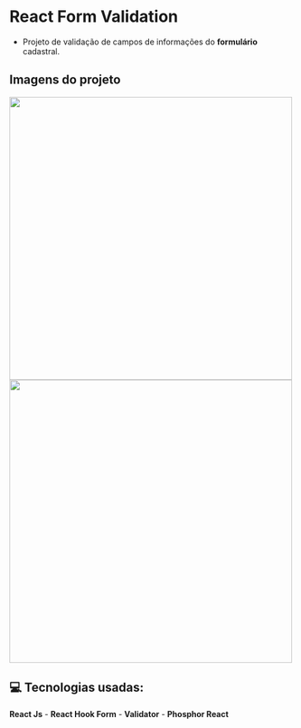 # React Form Validation

- Projeto de validação de campos de informações do <strong>formulário</strong> cadastral.

## Imagens do projeto

<a href="https://react-form-six-mocha.vercel.app/" target="_blink">
<img src="https://i.ibb.co/TmT3Cks/Captura-de-tela-2023-12-01-220534.png" width="500px">
</a>
<br />
<a href="https://react-form-six-mocha.vercel.app/" target="_blink">
 <img src="https://i.ibb.co/X7vxYQb/Captura-de-tela-2023-12-01-220517.png" width="500px">
</a>

## 💻 Tecnologias usadas:

**React Js** -
**React Hook Form** -
**Validator** -
**Phosphor React** 
